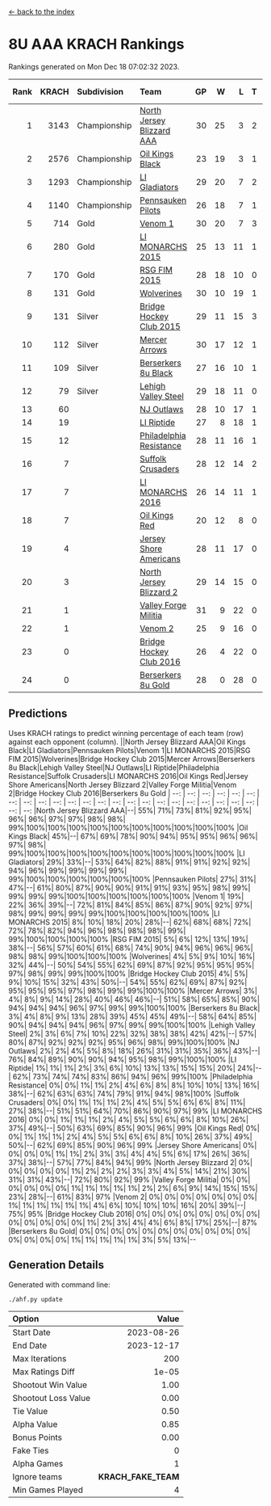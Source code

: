 [<- back to the index](readme.md)
# 8U AAA KRACH Rankings
Rankings generated on Mon Dec 18 07:02:32 2023.

Rank|KRACH|Subdivision|Team|GP|W|L|T|OTW|OTL|SoS|Exp Wins|Win Diff
---:|---:|:---|:---|---:|---:|---:|---:|---:|---:|---:|---:|---:
1|3143|Championship|[North Jersey Blizzard AAA](https://gamesheetstats.com/seasons/3659/teams/140205/schedule)|30|25|3|2|0|0|591|26.8|-0.0
2|2576|Championship|[Oil Kings Black](https://gamesheetstats.com/seasons/3659/teams/140206/schedule)|23|19|3|1|1|0|634|20.3|-0.0
3|1293|Championship|[LI Gladiators](https://gamesheetstats.com/seasons/3659/teams/140201/schedule)|29|20|7|2|1|0|892|21.8|-0.0
4|1140|Championship|[Pennsauken Pilots](https://gamesheetstats.com/seasons/3659/teams/140208/schedule)|26|18|7|1|0|0|827|19.3|-0.0
5|714|Gold|[Venom 1](https://gamesheetstats.com/seasons/3659/teams/140213/schedule)|30|20|7|3|2|1|681|22.3|-0.0
6|280|Gold|[LI MONARCHS 2015](https://gamesheetstats.com/seasons/3659/teams/140198/schedule)|25|13|11|1|0|0|726|14.3|-0.0
7|170|Gold|[RSG FIM 2015](https://gamesheetstats.com/seasons/3659/teams/140210/schedule)|28|18|10|0|0|1|541|18.8|-0.0
8|131|Gold|[Wolverines](https://gamesheetstats.com/seasons/3659/teams/140215/schedule)|30|10|19|1|0|2|932|11.3|-0.0
9|131|Silver|[Bridge Hockey Club 2015](https://gamesheetstats.com/seasons/3659/teams/140194/schedule)|29|11|15|3|1|3|640|13.3|-0.0
10|112|Silver|[Mercer Arrows](https://gamesheetstats.com/seasons/3659/teams/140202/schedule)|30|17|12|1|2|1|320|18.3|-0.0
11|109|Silver|[Berserkers 8u Black](https://gamesheetstats.com/seasons/3659/teams/140192/schedule)|27|16|10|1|0|0|373|17.3|-0.0
12|79|Silver|[Lehigh Valley Steel](https://gamesheetstats.com/seasons/3659/teams/140197/schedule)|29|18|11|0|2|0|385|18.8|-0.0
13|60||[NJ Outlaws](https://gamesheetstats.com/seasons/3659/teams/140203/schedule)|28|10|17|1|1|2|685|11.3|-0.0
14|19||[LI Riptide](https://gamesheetstats.com/seasons/3659/teams/140200/schedule)|27|8|18|1|0|0|625|9.4|0.0
15|12||[Philadelphia Resistance](https://gamesheetstats.com/seasons/3659/teams/140209/schedule)|28|11|16|1|0|0|154|12.4|0.0
16|7||[Suffolk Crusaders](https://gamesheetstats.com/seasons/3659/teams/140211/schedule)|28|12|14|2|2|1|89|13.9|0.0
17|7||[LI MONARCHS 2016](https://gamesheetstats.com/seasons/3659/teams/140199/schedule)|26|14|11|1|2|0|27|15.4|0.0
18|7||[Oil Kings Red](https://gamesheetstats.com/seasons/3659/teams/140207/schedule)|20|12|8|0|0|1|22|12.9|0.0
19|4||[Jersey Shore Americans](https://gamesheetstats.com/seasons/3659/teams/140196/schedule)|28|11|17|0|0|2|109|11.9|0.0
20|3||[North Jersey Blizzard 2](https://gamesheetstats.com/seasons/3659/teams/140204/schedule)|29|14|15|0|2|2|21|14.9|0.0
21|1||[Valley Forge Militia](https://gamesheetstats.com/seasons/3659/teams/140212/schedule)|31|9|22|0|0|1|146|9.9|0.0
22|1||[Venom 2](https://gamesheetstats.com/seasons/3659/teams/140214/schedule)|25|9|16|0|1|0|16|9.9|0.0
23|0||[Bridge Hockey Club 2016](https://gamesheetstats.com/seasons/3659/teams/140195/schedule)|26|4|22|0|0|0|20|4.9|0.0
24|0||[Berserkers 8u Gold](https://gamesheetstats.com/seasons/3659/teams/140193/schedule)|28|0|28|0|0|0|9|0.9|0.0

## Predictions
Uses KRACH ratings to predict winning percentage of each team (row) against each opponent (column).
||North Jersey Blizzard AAA|Oil Kings Black|LI Gladiators|Pennsauken Pilots|Venom 1|LI MONARCHS 2015|RSG FIM 2015|Wolverines|Bridge Hockey Club 2015|Mercer Arrows|Berserkers 8u Black|Lehigh Valley Steel|NJ Outlaws|LI Riptide|Philadelphia Resistance|Suffolk Crusaders|LI MONARCHS 2016|Oil Kings Red|Jersey Shore Americans|North Jersey Blizzard 2|Valley Forge Militia|Venom 2|Bridge Hockey Club 2016|Berserkers 8u Gold
| --: | --: | --: | --: | --: | --: | --: | --: | --: | --: | --: | --: | --: | --: | --: | --: | --: | --: | --: | --: | --: | --: | --: | --: | --: 
|North Jersey Blizzard AAA|--| 55%| 71%| 73%| 81%| 92%| 95%| 96%| 96%| 97%| 97%| 98%| 98%| 99%|100%|100%|100%|100%|100%|100%|100%|100%|100%|100%
|Oil Kings Black| 45%|--| 67%| 69%| 78%| 90%| 94%| 95%| 95%| 96%| 96%| 97%| 98%| 99%|100%|100%|100%|100%|100%|100%|100%|100%|100%|100%
|LI Gladiators| 29%| 33%|--| 53%| 64%| 82%| 88%| 91%| 91%| 92%| 92%| 94%| 96%| 99%| 99%| 99%| 99%| 99%|100%|100%|100%|100%|100%|100%
|Pennsauken Pilots| 27%| 31%| 47%|--| 61%| 80%| 87%| 90%| 90%| 91%| 91%| 93%| 95%| 98%| 99%| 99%| 99%| 99%|100%|100%|100%|100%|100%|100%
|Venom 1| 19%| 22%| 36%| 39%|--| 72%| 81%| 84%| 85%| 86%| 87%| 90%| 92%| 97%| 98%| 99%| 99%| 99%| 99%|100%|100%|100%|100%|100%
|LI MONARCHS 2015|  8%| 10%| 18%| 20%| 28%|--| 62%| 68%| 68%| 72%| 72%| 78%| 82%| 94%| 96%| 98%| 98%| 98%| 99%| 99%|100%|100%|100%|100%
|RSG FIM 2015|  5%|  6%| 12%| 13%| 19%| 38%|--| 56%| 57%| 60%| 61%| 68%| 74%| 90%| 94%| 96%| 96%| 96%| 98%| 98%| 99%|100%|100%|100%
|Wolverines|  4%|  5%|  9%| 10%| 16%| 32%| 44%|--| 50%| 54%| 55%| 62%| 69%| 87%| 92%| 95%| 95%| 95%| 97%| 98%| 99%| 99%|100%|100%
|Bridge Hockey Club 2015|  4%|  5%|  9%| 10%| 15%| 32%| 43%| 50%|--| 54%| 55%| 62%| 69%| 87%| 92%| 95%| 95%| 95%| 97%| 98%| 99%| 99%|100%|100%
|Mercer Arrows|  3%|  4%|  8%|  9%| 14%| 28%| 40%| 46%| 46%|--| 51%| 58%| 65%| 85%| 90%| 94%| 94%| 94%| 96%| 97%| 99%| 99%|100%|100%
|Berserkers 8u Black|  3%|  4%|  8%|  9%| 13%| 28%| 39%| 45%| 45%| 49%|--| 58%| 64%| 85%| 90%| 94%| 94%| 94%| 96%| 97%| 99%| 99%|100%|100%
|Lehigh Valley Steel|  2%|  3%|  6%|  7%| 10%| 22%| 32%| 38%| 38%| 42%| 42%|--| 57%| 80%| 87%| 92%| 92%| 92%| 95%| 96%| 98%| 99%|100%|100%
|NJ Outlaws|  2%|  2%|  4%|  5%|  8%| 18%| 26%| 31%| 31%| 35%| 36%| 43%|--| 76%| 84%| 89%| 90%| 90%| 94%| 95%| 98%| 99%|100%|100%
|LI Riptide|  1%|  1%|  1%|  2%|  3%|  6%| 10%| 13%| 13%| 15%| 15%| 20%| 24%|--| 62%| 73%| 74%| 74%| 83%| 86%| 94%| 96%| 99%|100%
|Philadelphia Resistance|  0%|  0%|  1%|  1%|  2%|  4%|  6%|  8%|  8%| 10%| 10%| 13%| 16%| 38%|--| 62%| 63%| 63%| 74%| 79%| 91%| 94%| 98%|100%
|Suffolk Crusaders|  0%|  0%|  1%|  1%|  1%|  2%|  4%|  5%|  5%|  6%|  6%|  8%| 11%| 27%| 38%|--| 51%| 51%| 64%| 70%| 86%| 90%| 97%| 99%
|LI MONARCHS 2016|  0%|  0%|  1%|  1%|  1%|  2%|  4%|  5%|  5%|  6%|  6%|  8%| 10%| 26%| 37%| 49%|--| 50%| 63%| 69%| 85%| 90%| 96%| 99%
|Oil Kings Red|  0%|  0%|  1%|  1%|  1%|  2%|  4%|  5%|  5%|  6%|  6%|  8%| 10%| 26%| 37%| 49%| 50%|--| 62%| 69%| 85%| 90%| 96%| 99%
|Jersey Shore Americans|  0%|  0%|  0%|  0%|  1%|  1%|  2%|  3%|  3%|  4%|  4%|  5%|  6%| 17%| 26%| 36%| 37%| 38%|--| 57%| 77%| 84%| 94%| 99%
|North Jersey Blizzard 2|  0%|  0%|  0%|  0%|  0%|  1%|  2%|  2%|  2%|  3%|  3%|  4%|  5%| 14%| 21%| 30%| 31%| 31%| 43%|--| 72%| 80%| 92%| 99%
|Valley Forge Militia|  0%|  0%|  0%|  0%|  0%|  0%|  1%|  1%|  1%|  1%|  1%|  2%|  2%|  6%|  9%| 14%| 15%| 15%| 23%| 28%|--| 61%| 83%| 97%
|Venom 2|  0%|  0%|  0%|  0%|  0%|  0%|  0%|  1%|  1%|  1%|  1%|  1%|  1%|  4%|  6%| 10%| 10%| 10%| 16%| 20%| 39%|--| 75%| 95%
|Bridge Hockey Club 2016|  0%|  0%|  0%|  0%|  0%|  0%|  0%|  0%|  0%|  0%|  0%|  0%|  0%|  1%|  2%|  3%|  4%|  4%|  6%|  8%| 17%| 25%|--| 87%
|Berserkers 8u Gold|  0%|  0%|  0%|  0%|  0%|  0%|  0%|  0%|  0%|  0%|  0%|  0%|  0%|  0%|  0%|  1%|  1%|  1%|  1%|  1%|  3%|  5%| 13%|--

## Generation Details

Generated with command line:
```
./ahf.py update
```

| Option | Value |
| :----- | ----: |
| Start Date | 2023-08-26 |
| End Date | 2023-12-17 |
| Max Iterations | 200 |
| Max Ratings Diff | 1e-05 |
| Shootout Win Value | 1.00 |
| Shootout Loss Value | 0.00 |
| Tie Value | 0.50 |
| Alpha Value | 0.85 |
| Bonus Points | 0.00 |
| Fake Ties | 0 |
| Alpha Games | 1 |
| Ignore teams | __KRACH_FAKE_TEAM__ |
| Min Games Played | 4 |

